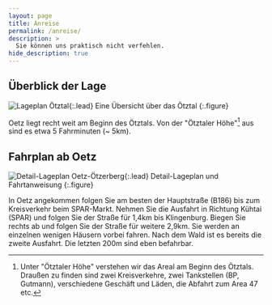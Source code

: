 ```yaml
---
layout: page
title: Anreise
permalink: /anreise/
description: >
  Sie können uns praktisch nicht verfehlen.
hide_description: true
---
```


## Überblick der Lage

![Lageplan Ötztal](/assets/img/lage_oetztal.jpg){:.lead}
Eine Übersicht über das Ötztal
{:.figure}

Oetz liegt recht weit am Beginn des Ötztals. Von der "Ötztaler Höhe"[^1] aus sind
es etwa 5 Fahrminuten (~ 5km).

## Fahrplan ab Oetz

![Detail-Lageplan Oetz-Ötzerberg](/assets/img/lage_detail.jpg){:.lead}
Detail-Lageplan und Fahrtanweisung
{:.figure}

In Oetz angekommen folgen Sie am besten der Hauptstraße (B186) bis zum Kreisverkehr
beim SPAR-Markt. Nehmen Sie die Ausfahrt in Richtung Kühtai (SPAR) und folgen
Sie der Straße für 1,4km bis Klingenburg. Biegen Sie rechts ab und folgen Sie der
Straße für weitere 2,9km. Sie werden an einzelnen wenigen Häusern vorbei fahren.
Nach dem Wald ist es bereits die zweite Ausfahrt. Die letzten 200m sind eben
befahrbar.

[^1]: Unter "Ötztaler Höhe" verstehen wir das Areal am Beginn des Ötztals. Draußen zu finden sind zwei Kreisverkehre, zwei Tankstellen (BP, Gutmann), verschiedene Geschäft und Läden, die Abfahrt zum Area 47 etc.
